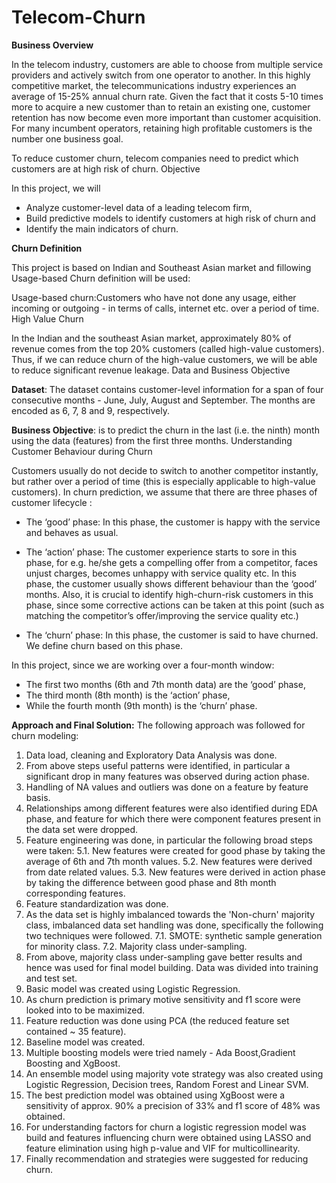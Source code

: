 # Telecom-Churn

**Business Overview**

In the telecom industry, customers are able to choose from multiple service providers and actively switch from one operator to another. In this highly competitive market, the telecommunications industry experiences an average of 15-25% annual churn rate. Given the fact that it costs 5-10 times more to acquire a new customer than to retain an existing one, customer retention has now become even more important than customer acquisition. For many incumbent operators, retaining high profitable customers is the number one business goal.

To reduce customer churn, telecom companies need to predict which customers are at high risk of churn.
Objective

In this project, we will

- Analyze customer-level data of a leading telecom firm,
- Build predictive models to identify customers at high risk of churn and
- Identify the main indicators of churn.

**Churn Definition**

This project is based on Indian and Southeast Asian market and fillowing Usage-based Churn definition will be used:

Usage-based churn:Customers who have not done any usage, either incoming or outgoing - in terms of calls, internet etc. over a period of time.
High Value Churn

In the Indian and the southeast Asian market, approximately 80% of revenue comes from the top 20% customers (called high-value customers). Thus, if we can reduce churn of the high-value customers, we will be able to reduce significant revenue leakage.
Data and Business Objective

**Dataset**: The dataset contains customer-level information for a span of four consecutive months - June, July, August and September. The months are encoded as 6, 7, 8 and 9, respectively.

**Business Objective**: is to predict the churn in the last (i.e. the ninth) month using the data (features) from the first three months.
Understanding Customer Behaviour during Churn

Customers usually do not decide to switch to another competitor instantly, but rather over a period of time (this is especially applicable to high-value customers). In churn prediction, we assume that there are three phases of customer lifecycle :

- The ‘good’ phase: In this phase, the customer is happy with the service and behaves as usual.

- The ‘action’ phase: The customer experience starts to sore in this phase, for e.g. he/she gets a compelling offer from a competitor, faces unjust charges, becomes unhappy with service quality etc. In this phase, the customer usually shows different behaviour than the ‘good’ months. Also, it is crucial to identify high-churn-risk customers in this phase, since some corrective actions can be taken at this point (such as matching the competitor’s offer/improving the service quality etc.)

- The ‘churn’ phase: In this phase, the customer is said to have churned. We define churn based on this phase.

In this project, since we are working over a four-month window:

- The first two months (6th and 7th month data) are the ‘good’ phase,
- The third month (8th month) is the ‘action’ phase,
- While the fourth month (9th month) is the ‘churn’ phase.

**Approach and Final Solution:**
The following approach was followed for churn modeling:

1. Data load, cleaning and Exploratory Data Analysis was done.
2. From above steps useful patterns were identified, in particular a significant drop in many features was observed during action phase.
3. Handling of NA values and outliers was done on a feature by feature basis.
4. Relationships among different features were also identified during EDA phase, and feature for which there were component features present in the data set were dropped.
5. Feature engineering was done, in particular the following broad steps were taken:
    5.1. New features were created for good phase by taking the average of 6th and 7th month values.
    5.2. New features were derived from date related values.
    5.3. New features were derived in action phase by taking the difference between good phase and 8th month corresponding features.
6. Feature standardization was done.
7. As the data set is highly imbalanced towards the 'Non-churn' majority class, imbalanced data set handling was done, specifically the following two techniques were followed.
    7.1. SMOTE: synthetic sample generation for minority class.
    7.2. Majority class under-sampling.
8. From above, majority class under-sampling gave better results and hence was used for final model building. Data was divided into training and test set.
9. Basic model was created using Logistic Regression.
10. As churn prediction is primary motive sensitivity and f1 score were looked into to be maximized.
11. Feature reduction was done using PCA (the reduced feature set contained ~ 35 feature).
12. Baseline model was created.
13. Multiple boosting models were tried namely - Ada Boost,Gradient Boosting and XgBoost.
14. An ensemble model using majority vote strategy was also created using Logistic Regression, Decision trees, Random Forest and Linear SVM.
15. The best prediction model was obtained using XgBoost were a sensitivity of approx. 90% a precision of 33% and f1 score of 48% was obtained.
16. For understanding factors for churn a logistic regression model was build and features influencing churn were obtained using LASSO and feature elimination using high p-value and VIF for multicollinearity.
17. Finally recommendation and strategies were suggested for reducing churn.

